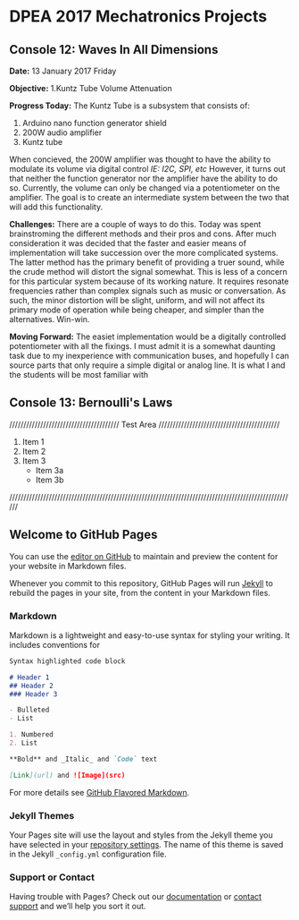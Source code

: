 # DPEA 2017 Mechatronics Projects

## Console 12: Waves In All Dimensions

**Date:** 13 January 2017 Friday

**Objective:** 1.Kuntz Tube Volume Attenuation

**Progress Today:** The Kuntz Tube is a subsystem that consists of:

1. Arduino nano function generator shield
2. 200W audio amplifier
3. Kuntz tube 

When concieved, the 200W amplifier was thought to have the ability to modulate its volume via digital control *IE: I2C, SPI, etc* However, it turns out that neither the function generator nor the amplifier have the ability to do so. Currently, the volume can only be changed via a potentiometer on the amplifier. The goal is to create an intermediate system between the two that will add this functionality.

**Challenges:** There are a couple of ways to do this. Today was spent brainstroming the different methods and their pros and cons. After much consideration it was decided that the faster and easier means of implementation will take succession over the more complicated systems. The latter method has the primary benefit of providing a truer sound, while the crude method will distort the signal somewhat. This is less of a concern for this particular system because of its working nature. It requires resonate frequencies rather than complex signals such as music or conversation. As such, the minor distortion will be slight, uniform, and will not affect its primary mode of operation while being cheaper, and simpler than the alternatives. Win-win.


**Moving Forward:** The easiet implementation would be a digitally controlled potentiometer with all the fixings. I must admit it is a somewhat daunting task due to my inexperience with communication buses, and hopefully I can source parts that only require a simple digital or analog line. It is what I and the students will be most familiar with

## Console 13: Bernoulli's Laws

///////////////////////////////////////      Test Area     ///////////////////////////////////////////

1. Item 1
2. Item 2
3. Item 3
   * Item 3a
   * Item 3b

//////////////////////////////////////////////////////////////////////////////////////////////////////

## Welcome to GitHub Pages

You can use the [editor on GitHub](https://github.com/TerrenceTran/TerrenceTran.github.io/edit/master/index.md) to maintain and preview the content for your website in Markdown files.

Whenever you commit to this repository, GitHub Pages will run [Jekyll](https://jekyllrb.com/) to rebuild the pages in your site, from the content in your Markdown files.

### Markdown

Markdown is a lightweight and easy-to-use syntax for styling your writing. It includes conventions for

```markdown
Syntax highlighted code block

# Header 1
## Header 2
### Header 3

- Bulleted
- List

1. Numbered
2. List

**Bold** and _Italic_ and `Code` text

[Link](url) and ![Image](src)
```

For more details see [GitHub Flavored Markdown](https://guides.github.com/features/mastering-markdown/).

### Jekyll Themes

Your Pages site will use the layout and styles from the Jekyll theme you have selected in your [repository settings](https://github.com/TerrenceTran/TerrenceTran.github.io/settings). The name of this theme is saved in the Jekyll `_config.yml` configuration file.

### Support or Contact

Having trouble with Pages? Check out our [documentation](https://help.github.com/categories/github-pages-basics/) or [contact support](https://github.com/contact) and we’ll help you sort it out.
